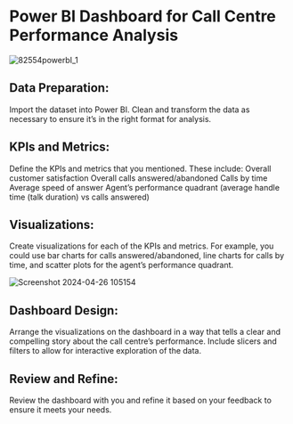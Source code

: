 # Power BI Dashboard for Call Centre Performance Analysis

![82554powerbI_1](https://github.com/code-red-Marshall/Power-Bi--PWC-Forage/assets/82904501/c3bdb549-3546-4dc2-b8ed-e91f4a17d26f)


## Data Preparation: 
Import the dataset into Power BI. Clean and transform the data as necessary to ensure it’s in the right format for analysis.
## KPIs and Metrics: 
Define the KPIs and metrics that you mentioned. These include:
    Overall customer satisfaction
    Overall calls answered/abandoned
    Calls by time
    Average speed of answer
    Agent’s performance quadrant (average handle time (talk duration) vs calls answered)
## Visualizations: 
Create visualizations for each of the KPIs and metrics. For example, you could use bar charts for calls answered/abandoned, line charts for calls by time, and scatter plots for the agent’s performance quadrant.

![Screenshot 2024-04-26 105154](https://github.com/code-red-Marshall/Power-Bi--PWC-Forage/assets/82904501/3d126ed3-e616-4277-af7a-0cbe98a3fa21)

## Dashboard Design: 
Arrange the visualizations on the dashboard in a way that tells a clear and compelling story about the call centre’s performance. Include slicers and filters to allow for interactive exploration of the data.
## Review and Refine: 
Review the dashboard with you and refine it based on your feedback to ensure it meets your needs.
